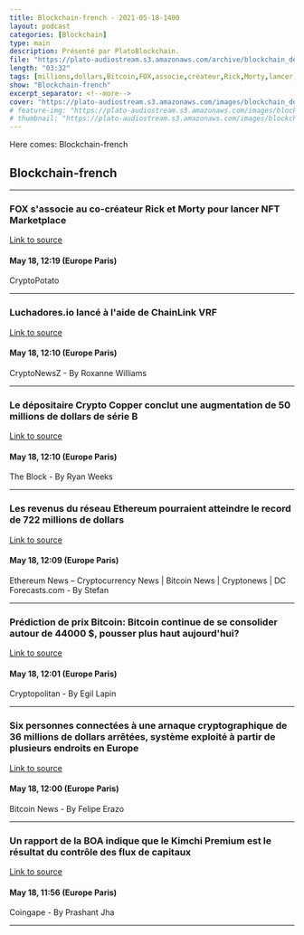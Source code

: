 ```yaml
---
title: Blockchain-french - 2021-05-18-1400
layout: podcast
categories: [Blockchain]
type: main
description: Présenté par PlatoBlockchain.
file: "https://plato-audiostream.s3.amazonaws.com/archive/blockchain_dev_fr-2021-05-18-1400.mp3" 
length: "03:32"
tags: [millions,dollars,Bitcoin,FOX,associe,créateur,Rick,Morty,lancer,NFT,Marketplace,]
show: "Blockchain-french"
excerpt_separator: <!--more-->
cover: "https://plato-audiostream.s3.amazonaws.com/images/blockchain_dev_fr-2021-05-18-1400.png"
# feature-img: "https://plato-audiostream.s3.amazonaws.com/images/blockchain_dev_fr-2021-05-18-1400.png"
# thumbnail: "https://plato-audiostream.s3.amazonaws.com/images/blockchain_dev_fr-2021-05-18-1400_t.png"
---
```


Here comes: Blockchain-french
<!--more-->
## Blockchain-french

----  



### FOX s&#39;associe au co-créateur Rick et Morty pour lancer NFT Marketplace  

[Link to source](https://cryptopotato.com/fox-partners-with-rick-and-morty-co-creator-to-launch-nft-marketplace/)  

#### May 18, 12:19 (Europe Paris)

CryptoPotato  

----  


### Luchadores.io lancé à l&#39;aide de ChainLink VRF  

[Link to source](https://www.cryptonewsz.com/luchadores-io-launched-using-chainlink-vrf/)  

#### May 18, 12:10 (Europe Paris)

CryptoNewsZ - By Roxanne Williams  

----  


### Le dépositaire Crypto Copper conclut une augmentation de 50 millions de dollars de série B  

[Link to source](https://www.theblockcrypto.com/linked/105168/crypto-custodian-copper-closes-50-million-series-b-raise?utm_source=rss&utm_medium=rss)  

#### May 18, 12:10 (Europe Paris)

The Block - By Ryan Weeks  

----  


### Les revenus du réseau Ethereum pourraient atteindre le record de 722 millions de dollars  

[Link to source](https://www.dcforecasts.com/ethereum-news/ethereum-network-revenue-could-breach-record-722-million/)  

#### May 18, 12:09 (Europe Paris)

Ethereum News – Cryptocurrency News | Bitcoin News | Cryptonews | DC Forecasts.com - By Stefan  

----  


### Prédiction de prix Bitcoin: Bitcoin continue de se consolider autour de 44000 $, pousser plus haut aujourd&#39;hui?  

[Link to source](https://www.cryptopolitan.com/bitcoin-price-prediction-2021-05-18/)  

#### May 18, 12:01 (Europe Paris)

Cryptopolitan - By Egil Lapin  

----  


### Six personnes connectées à une arnaque cryptographique de 36 millions de dollars arrêtées, système exploité à partir de plusieurs endroits en Europe  

[Link to source](https://news.bitcoin.com/six-people-connected-to-a-36m-crypto-scam-arrested-scheme-operated-from-multiple-locations-in-europe/)  

#### May 18, 12:00 (Europe Paris)

Bitcoin News - By Felipe Erazo  

----  


### Un rapport de la BOA indique que le Kimchi Premium est le résultat du contrôle des flux de capitaux  

[Link to source](https://coingape.com/boa-report-says-kimchi-premium-result-of-capital-flow-control/)  

#### May 18, 11:56 (Europe Paris)

Coingape - By Prashant Jha  

----  
  